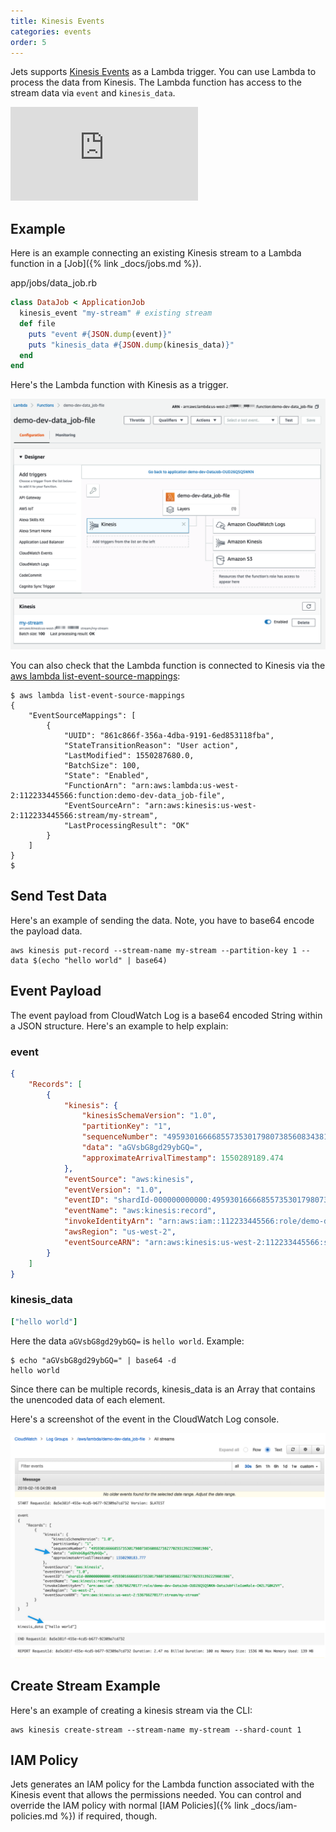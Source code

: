 ```yaml
---
title: Kinesis Events
categories: events
order: 5
---
```


Jets supports [Kinesis Events](https://docs.aws.amazon.com/lambda/latest/dg/with-kinesis.html) as a Lambda trigger. You can use Lambda to process the data from Kinesis. The Lambda function has access to the stream data via `event` and `kinesis_data`.

<div class="video-box"><div class="video-container"><iframe src="https://www.youtube.com/embed/unvfrnhAVzg" frameborder="0" allowfullscreen=""></iframe></div></div>

## Example

Here is an example connecting an existing Kinesis stream to a Lambda function in a [Job]({% link _docs/jobs.md %}).

app/jobs/data_job.rb

```ruby
class DataJob < ApplicationJob
  kinesis_event "my-stream" # existing stream
  def file
    puts "event #{JSON.dump(event)}"
    puts "kinesis_data #{JSON.dump(kinesis_data)}"
  end
end
```

Here's the Lambda function with Kinesis as a trigger.

![](/img/docs/kinesis-lambda.png)

You can also check that the Lambda function is connected to Kinesis via the [aws lambda list-event-source-mappings](https://docs.aws.amazon.com/cli/latest/reference/lambda/list-event-source-mappings.html):

    $ aws lambda list-event-source-mappings
    {
        "EventSourceMappings": [
            {
                "UUID": "861c866f-356a-4dba-9191-6ed853118fba",
                "StateTransitionReason": "User action",
                "LastModified": 1550287680.0,
                "BatchSize": 100,
                "State": "Enabled",
                "FunctionArn": "arn:aws:lambda:us-west-2:112233445566:function:demo-dev-data_job-file",
                "EventSourceArn": "arn:aws:kinesis:us-west-2:112233445566:stream/my-stream",
                "LastProcessingResult": "OK"
            }
        ]
    }
    $

## Send Test Data

Here's an example of sending the data. Note, you have to base64 encode the payload data.

    aws kinesis put-record --stream-name my-stream --partition-key 1 --data $(echo "hello world" | base64)

## Event Payload

The event payload from CloudWatch Log is a base64 encoded String within a JSON structure.  Here's an example to help explain:

### event

```json
{
    "Records": [
        {
            "kinesis": {
                "kinesisSchemaVersion": "1.0",
                "partitionKey": "1",
                "sequenceNumber": "49593016666855735301798073856083438124424404568371101698",
                "data": "aGVsbG8gd29ybGQ=",
                "approximateArrivalTimestamp": 1550289189.474
            },
            "eventSource": "aws:kinesis",
            "eventVersion": "1.0",
            "eventID": "shardId-000000000000:49593016666855735301798073856083438124424404568371101698",
            "eventName": "aws:kinesis:record",
            "invokeIdentityArn": "arn:aws:iam::112233445566:role/demo-dev-DataJob-OUD26QSQSWKN-DataJobFileIamRole-CM2L7G0KZVY",
            "awsRegion": "us-west-2",
            "eventSourceARN": "arn:aws:kinesis:us-west-2:112233445566:stream/my-stream"
        }
    ]
}
```

### kinesis_data

```ruby
["hello world"]
```

Here the data `aGVsbG8gd29ybGQ=` is `hello world`.  Example:

    $ echo "aGVsbG8gd29ybGQ=" | base64 -d
    hello world

Since there can be multiple records, kinesis_data is an Array that contains the unencoded data of each element.

Here's a screenshot of the event in the CloudWatch Log console.

![](/img/docs/kinesis-log.png)

## Create Stream Example

Here's an example of creating a kinesis stream via the CLI:

    aws kinesis create-stream --stream-name my-stream --shard-count 1

## IAM Policy

Jets generates an IAM policy for the Lambda function associated with the Kinesis event that allows the permissions needed.  You can control and override the IAM policy with normal [IAM Policies]({% link _docs/iam-policies.md %}) if required, though.

